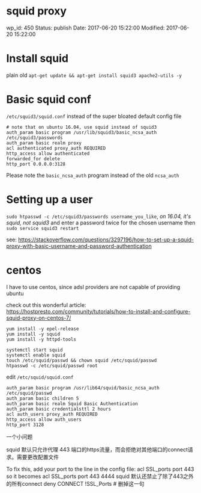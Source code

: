 # squid proxy


wp_id: 450
Status: publish
Date: 2017-06-20 15:22:00
Modified: 2017-06-20 15:22:00


# Install squid
plain old `apt-get update && apt-get install squid3 apache2-utils -y`

# Basic squid conf
`/etc/squid3/squid.conf` instead of the super bloated default config file

```
# note that on ubuntu 16.04, use squid instead of squid3
auth_param basic program /usr/lib/squid3/basic_ncsa_auth /etc/squid3/passwords
auth_param basic realm proxy
acl authenticated proxy_auth REQUIRED
http_access allow authenticated
forwarded_for delete
http_port 0.0.0.0:3128
```

Please note the `basic_ncsa_auth` program instead of the old `ncsa_auth`

# Setting up a user
`sudo htpasswd -c /etc/squid3/passwords username_you_like`, *on 16.04, it's squid, not squid3*
and enter a password twice for the chosen username then
`sudo service squid3 restart`

see: https://stackoverflow.com/questions/3297196/how-to-set-up-a-squid-proxy-with-basic-username-and-password-authentication

# centos
I have to use centos, since adsl providers are not capable of providing ubuntu

check out this wonderful article: https://hostpresto.com/community/tutorials/how-to-install-and-configure-squid-proxy-on-centos-7/

```
yum install -y epel-release
yum install -y squid
yum install -y httpd-tools
```

```
systemctl start squid
systemctl enable squid
touch /etc/squid/passwd && chown squid /etc/squid/passwd
htpasswd -c /etc/squid/passwd root
```

edit `/etc/squid/squid.conf`

```
auth_param basic program /usr/lib64/squid/basic_ncsa_auth /etc/squid/passwd
auth_param basic children 5
auth_param basic realm Squid Basic Authentication
auth_param basic credentialsttl 2 hours
acl auth_users proxy_auth REQUIRED
http_access allow auth_users
http_port 3128
```

一个小问题

squid 默认只允许代理 443 端口的https流量，而会拒绝对其他端口的connect请求。需要更改配置文件

To fix this, add your port to the line in the config file:
acl SSL_ports port 443
so it becomes
acl SSL_ports port 443 4444
squid 默认还禁止了除了443之外的所有connect 
deny CONNECT !SSL_Ports  # 删掉这一句
